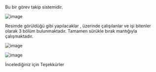 Bu bir görev takip sistemidir. 

![image](https://user-images.githubusercontent.com/45405969/169683547-c134d349-7ba6-4bd8-b069-cfef636ae79f.png)

Resimde görüldüğü gibi yapılacaklar , üzerinde çalışılanlar ve işi bitenler olarak 3 bölüm bulunmaktadır.
Tamamen sürükle bırak mantığıyla çalışmaktadır.

![image](https://user-images.githubusercontent.com/45405969/169683675-1fc1acc2-614e-45c5-aa7f-75aa7fd50707.png)

![image](https://user-images.githubusercontent.com/45405969/169683685-a8c4e6e4-ae25-4762-819d-d85af67891ad.png)

İncelediğiniz için Teşekkürler
